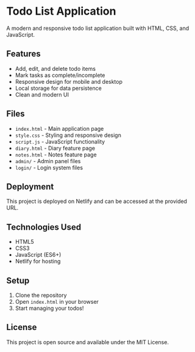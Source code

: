 # Todo List Application

A modern and responsive todo list application built with HTML, CSS, and JavaScript.

## Features

- Add, edit, and delete todo items
- Mark tasks as complete/incomplete
- Responsive design for mobile and desktop
- Local storage for data persistence
- Clean and modern UI

## Files

- `index.html` - Main application page
- `style.css` - Styling and responsive design
- `script.js` - JavaScript functionality
- `diary.html` - Diary feature page
- `notes.html` - Notes feature page
- `admin/` - Admin panel files
- `login/` - Login system files

## Deployment

This project is deployed on Netlify and can be accessed at the provided URL.

## Technologies Used

- HTML5
- CSS3
- JavaScript (ES6+)
- Netlify for hosting

## Setup

1. Clone the repository
2. Open `index.html` in your browser
3. Start managing your todos!

## License

This project is open source and available under the MIT License. 